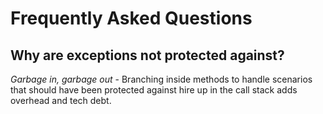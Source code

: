 # Frequently Asked Questions

## Why are exceptions not protected against?
_Garbage in, garbage out_ - Branching inside methods to handle scenarios that should have been protected against hire up in the call stack adds overhead and tech debt.